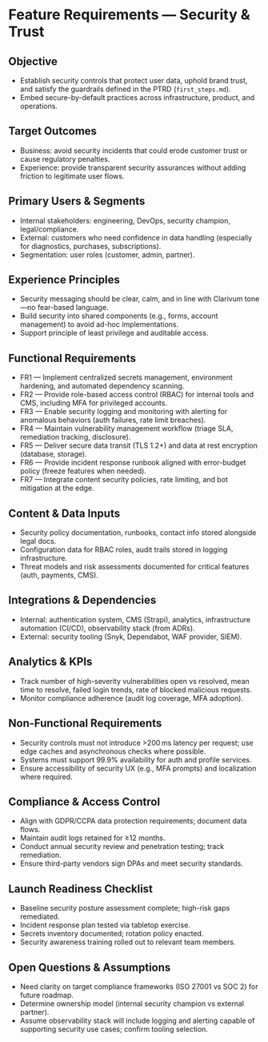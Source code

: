 # Feature Requirements — Security & Trust

## Objective
- Establish security controls that protect user data, uphold brand trust, and satisfy the guardrails defined in the PTRD (`first_steps.md`).
- Embed secure-by-default practices across infrastructure, product, and operations.

## Target Outcomes
- Business: avoid security incidents that could erode customer trust or cause regulatory penalties.
- Experience: provide transparent security assurances without adding friction to legitimate user flows.

## Primary Users & Segments
- Internal stakeholders: engineering, DevOps, security champion, legal/compliance.
- External: customers who need confidence in data handling (especially for diagnostics, purchases, subscriptions).
- Segmentation: user roles (customer, admin, partner).

## Experience Principles
- Security messaging should be clear, calm, and in line with Clarivum tone—no fear-based language.
- Build security into shared components (e.g., forms, account management) to avoid ad-hoc implementations.
- Support principle of least privilege and auditable access.

## Functional Requirements
- FR1 — Implement centralized secrets management, environment hardening, and automated dependency scanning.
- FR2 — Provide role-based access control (RBAC) for internal tools and CMS, including MFA for privileged accounts.
- FR3 — Enable security logging and monitoring with alerting for anomalous behaviors (auth failures, rate limit breaches).
- FR4 — Maintain vulnerability management workflow (triage SLA, remediation tracking, disclosure).
- FR5 — Deliver secure data transit (TLS 1.2+) and data at rest encryption (database, storage).
- FR6 — Provide incident response runbook aligned with error-budget policy (freeze features when needed).
- FR7 — Integrate content security policies, rate limiting, and bot mitigation at the edge.

## Content & Data Inputs
- Security policy documentation, runbooks, contact info stored alongside legal docs.
- Configuration data for RBAC roles, audit trails stored in logging infrastructure.
- Threat models and risk assessments documented for critical features (auth, payments, CMS).

## Integrations & Dependencies
- Internal: authentication system, CMS (Strapi), analytics, infrastructure automation (CI/CD), observability stack (from ADRs).
- External: security tooling (Snyk, Dependabot, WAF provider, SIEM).

## Analytics & KPIs
- Track number of high-severity vulnerabilities open vs resolved, mean time to resolve, failed login trends, rate of blocked malicious requests.
- Monitor compliance adherence (audit log coverage, MFA adoption).

## Non-Functional Requirements
- Security controls must not introduce >200 ms latency per request; use edge caches and asynchronous checks where possible.
- Systems must support 99.9% availability for auth and profile services.
- Ensure accessibility of security UX (e.g., MFA prompts) and localization where required.

## Compliance & Access Control
- Align with GDPR/CCPA data protection requirements; document data flows.
- Maintain audit logs retained for ≥12 months.
- Conduct annual security review and penetration testing; track remediation.
- Ensure third-party vendors sign DPAs and meet security standards.

## Launch Readiness Checklist
- Baseline security posture assessment complete; high-risk gaps remediated.
- Incident response plan tested via tabletop exercise.
- Secrets inventory documented; rotation policy enacted.
- Security awareness training rolled out to relevant team members.

## Open Questions & Assumptions
- Need clarity on target compliance frameworks (ISO 27001 vs SOC 2) for future roadmap.
- Determine ownership model (internal security champion vs external partner).
- Assume observability stack will include logging and alerting capable of supporting security use cases; confirm tooling selection.


